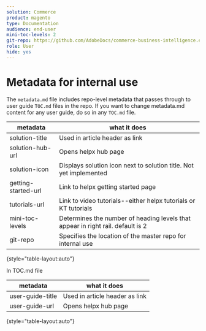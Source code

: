 ```yaml
---
solution: Commerce
product: magento
type: Documentation
audience: end-user
mini-toc-levels: 2
git-repo: https://github.com/AdobeDocs/commerce-business-intelligence.en
role: User
hide: yes
---
```


# Metadata for internal use

The `metadata.md` file includes repo-level metadata that passes through to user guide `TOC.md` files in the repo. If you want to change metadata.md content for any user guide, do so in any `TOC.md` file.

| metadata | what it does |
|--- |--- |
| solution-title | Used in article header as link |
| solution-hub-url | Opens helpx hub page |
| solution-icon | Displays solution icon next to solution title. Not yet implemented |
| getting-started-url | Link to helpx getting started page |
| tutorials-url | Link to video tutorials--either helpx tutorials or KT tutorials |
| mini-toc-levels | Determines the number of heading levels that appear in right rail. default is 2 |
| git-repo | Specifies the location of the master repo for internal use |
{style="table-layout:auto"}

In TOC.md file

| metadata | what it does |
|--- |--- |
| user-guide-title | Used in article header as link |
| user-guide-url | Opens helpx hub page |
{style="table-layout:auto"}
